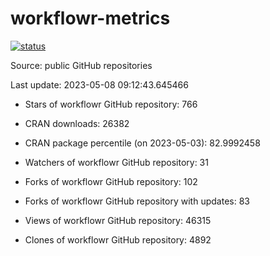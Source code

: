 
<!-- README.md is generated from README.Rmd. Please edit that file -->

# workflowr-metrics

[![status](https://github.com/workflowr/workflowr-metrics/workflows/metrics/badge.svg)](https://github.com/workflowr/workflowr-metrics/actions/workflows/metrics.yaml)

Source: public GitHub repositories

Last update: 2023-05-08 09:12:43.645466

<!--





* Weekly active projects (unique users):  ()

* Monthly active projects (unique users):  ()

* Number of workflowr projects on GitHub: 


-->

  - Stars of workflowr GitHub repository: 766

  - CRAN downloads: 26382

  - CRAN package percentile (on 2023-05-03): 82.9992458

  - Watchers of workflowr GitHub repository: 31

  - Forks of workflowr GitHub repository: 102

  - Forks of workflowr GitHub repository with updates: 83

  - Views of workflowr GitHub repository: 46315

  - Clones of workflowr GitHub repository: 4892
